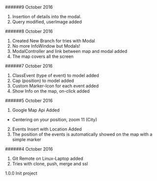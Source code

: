 ######9 October 2016
1. Insertion of details into the modal.
2. Query modified, userImage added

######8 October 2016
1. Created New Branch for tries with Modal
2. No more InfoWindow but Modals!
3. ModalController and link between map and modal added
4. The map covers all the screen


######7 October 2016
1. ClassEvent (type of event) to model added
2. Cap (position) to model added
3. Custom Marker-Icon for each event added
4. Show Info on the map, on-click added 

######5 October 2016
1. Google Map Api Added
+ Centering on your position, zoom 11 (City)
2. Events Insert with Location Added
3. The position of the events is automatically showed on the map with a simple marker

######4 October 2016
1. Git Remote on Linux-Laptop added
2. Tries with clone, push, merge and ssl

1.0.0
Init project